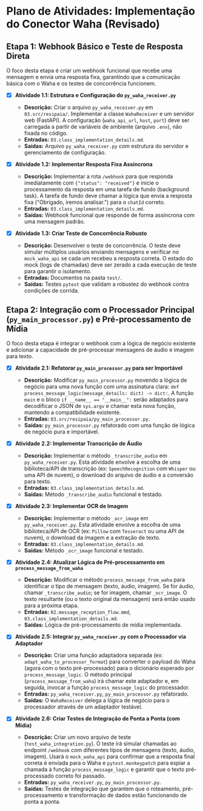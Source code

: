 
# Plano de Atividades: Implementação do Conector Waha (Revisado)

## Etapa 1: Webhook Básico e Teste de Resposta Direta

O foco desta etapa é criar um webhook funcional que recebe uma mensagem e envia uma resposta fixa, garantindo que a comunicação básica com o Waha e os testes de concorrência funcionem.

-   [x] **Atividade 1.1: Estrutura e Configuração do `py_waha_receiver.py`**
    -   **Descrição:** Criar o arquivo `py_waha_receiver.py` em `03.src/resipaia/`. Implementar a classe `WahaReceiver` e um servidor web (FastAPI). A configuração (`waha_api_url`, `host`, `port`) deve ser carregada a partir de variáveis de ambiente (arquivo `.env`), não fixada no código.
    -   **Entradas:** `03.class_implementation_details.md`.
    -   **Saídas:** Arquivo `py_waha_receiver.py` com estrutura do servidor e gerenciamento de configuração.

-   [x] **Atividade 1.2: Implementar Resposta Fixa Assíncrona**
    -   **Descrição:** Implementar a rota `/webhook` para que responda imediatamente com `{"status": "received"}` e inicie o processamento da resposta em uma tarefa de fundo (background task). A tarefa de fundo deve chamar a lógica que envia a resposta fixa ("Obrigado, iremos analisar.") para o `chatId` correto.
    -   **Entradas:** `03.class_implementation_details.md`.
    -   **Saídas:** Webhook funcional que responde de forma assíncrona com uma mensagem padrão.

-   [x] **Atividade 1.3: Criar Teste de Concorrência Robusto**
    -   **Descrição:** Desenvolver o teste de concorrência. O teste deve simular múltiplos usuários enviando mensagens e verificar no `mock_waha_api` se cada um recebeu a resposta correta. O estado do mock (logs de chamadas) deve ser zerado a cada execução de teste para garantir o isolamento.
    -   **Entradas:** Documentos na pasta `test/`.
    -   **Saídas:** Testes `pytest` que validam a robustez do webhook contra condições de corrida.

## Etapa 2: Integração com o Processador Principal (`py_main_processor.py`) e Pré-processamento de Mídia

O foco desta etapa é integrar o webhook com a lógica de negócio existente e adicionar a capacidade de pré-processar mensagens de áudio e imagem para texto.

-   [x] **Atividade 2.1: Refatorar `py_main_processor.py` para ser Importável**
    -   **Descrição:** Modificar `py_main_processor.py` movendo a lógica de negócio para uma nova função com uma assinatura clara: `def process_message_logic(message_details: dict) -> dict:`. A função `main` e o bloco `if __name__ == "__main__":` serão adaptados para decodificar o JSON de `sys.argv` e chamar esta nova função, mantendo a compatibilidade existente.
    -   **Entradas:** `03.src/resipaia/py_main_processor.py`.
    -   **Saídas:** `py_main_processor.py` refatorado com uma função de lógica de negócio pura e importável.

-   [x] **Atividade 2.2: Implementar Transcrição de Áudio**
    -   **Descrição:** Implementar o método `_transcribe_audio` em `py_waha_receiver.py`. Esta atividade envolve a escolha de uma biblioteca/API de transcrição (ex: `SpeechRecognition` com `Whisper` ou uma API de nuvem), o download do arquivo de áudio e a conversão para texto.
    -   **Entradas:** `03.class_implementation_details.md`.
    -   **Saídas:** Método `_transcribe_audio` funcional e testado.

-   [x] **Atividade 2.3: Implementar OCR de Imagem**
    -   **Descrição:** Implementar o método `_ocr_image` em `py_waha_receiver.py`. Esta atividade envolve a escolha de uma biblioteca/API de OCR (ex: `Pillow` com `Tesseract` ou uma API de nuvem), o download da imagem e a extração de texto.
    -   **Entradas:** `03.class_implementation_details.md`.
    -   **Saídas:** Método `_ocr_image` funcional e testado.

-   [x] **Atividade 2.4: Atualizar Lógica de Pré-processamento em `process_message_from_waha`**
    -   **Descrição:** Modificar o método `process_message_from_waha` para identificar o tipo de mensagem (texto, áudio, imagem). Se for áudio, chamar `_transcribe_audio`; se for imagem, chamar `_ocr_image`. O texto resultante (ou o texto original da mensagem) será então usado para a próxima etapa.
    -   **Entradas:** `02.message_reception_flow.mmd`, `03.class_implementation_details.md`.
    -   **Saídas:** Lógica de pré-processamento de mídia implementada.

-   [x] **Atividade 2.5: Integrar `py_waha_receiver.py` com o Processador via Adaptador**
    -   **Descrição:** Criar uma função adaptadora separada (ex: `adapt_waha_to_processor_format`) para converter o payload do Waha (agora com o texto pré-processado) para o dicionário esperado por `process_message_logic`. O método principal (`process_message_from_waha`) irá chamar este adaptador e, em seguida, invocar a função `process_message_logic` do processador.
    -   **Entradas:** `py_waha_receiver.py`, `py_main_processor.py` refatorado.
    -   **Saídas:** O `WahaReceiver` delega a lógica de negócio para o processador através de um adaptador testável.

-   [x] **Atividade 2.6: Criar Testes de Integração de Ponta a Ponta (com Mídia)**
    -   **Descrição:** Criar um novo arquivo de teste (`test_waha_integration.py`). O teste irá simular chamadas ao endpoint `/webhook` com diferentes tipos de mensagens (texto, áudio, imagem). Usará o `mock_waha_api` para confirmar que a resposta final correta é enviada para o Waha e `pytest.monkeypatch` para espiar a chamada à função `process_message_logic` e garantir que o texto pré-processado correto foi passado.
    -   **Entradas:** `py_waha_receiver.py`, `py_main_processor.py`.
    -   **Saídas:** Testes de integração que garantem que o roteamento, pré-processamento e transformação de dados estão funcionando de ponta a ponta.
